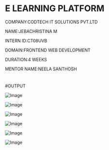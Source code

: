 # E LEARNING PLATFORM

COMPANY:CODTECH IT SOLUTIONS PVT.LTD

NAME:JEBACHRISTINA M

INTERN ID:CT08UVB

DOMAIN:FRONTEND WEB DEVELOPMENT

DURATION:4 WEEKS

MENTOR NAME:NEELA SANTHOSH
#

#OUTPUT

![Image](https://github.com/user-attachments/assets/9cf4d629-175e-4f61-9239-75f17aa016a6)

![Image](https://github.com/user-attachments/assets/1ae8c4e9-23c4-46ef-97f8-4c4ad76e3e72)

![Image](https://github.com/user-attachments/assets/74bbe060-dcc4-4906-bbdf-40ad1395f000)

![Image](https://github.com/user-attachments/assets/71340d4f-c864-4558-ba03-38feb1b04174)

![Image](https://github.com/user-attachments/assets/e95ed407-a06b-4e64-984b-2466c6b472e0)

![Image](https://github.com/user-attachments/assets/0d5249fa-d937-4cab-809d-eccbe4ec1eac)
